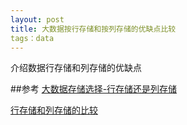 ```yaml
---
layout: post
title: 大数据按行存储和按列存储的优缺点比较
tags：data
---
```

介绍数据行存储和列存储的优缺点


##参考
[大数据存储选择-行存储还是列存储](http://www.infoq.com/cn/articles/bigdata-store-choose)

[行存储和列存储的比较](http://www.douapp.com/post/525203)


